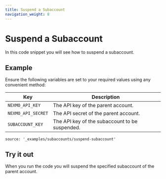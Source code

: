 ```yaml
---
title: Suspend a Subaccount
navigation_weight: 8
---
```


# Suspend a Subaccount

In this code snippet you will see how to suspend a subaccount.

## Example

Ensure the following variables are set to your required values using any convenient method:

Key | Description
-- | --
`NEXMO_API_KEY` | The API key of the parent account.
`NEXMO_API_SECRET` | The API secret of the parent account.
`SUBACCOUNT_KEY` | The API key of the subaccount to be suspended.

```code_snippets
source: '_examples/subaccounts/suspend-subaccount'
```

## Try it out

When you run the code you will suspend the specified subaccount of the parent account.
